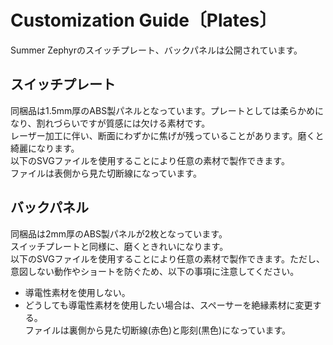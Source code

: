 # Customization Guide〔Plates〕
Summer Zephyrのスイッチプレート、バックパネルは公開されています。  

## スイッチプレート
同梱品は1.5mm厚のABS製パネルとなっています。プレートとしては柔らかめになり、割れづらいですが質感には欠ける素材です。  
レーザー加工に伴い、断面にわずかに焦げが残っていることがあります。磨くと綺麗になります。  
以下のSVGファイルを使用することにより任意の素材で製作できます。  
ファイルは表側から見た切断線になっています。

## バックパネル
同梱品は2mm厚のABS製パネルが2枚となっています。  
スイッチプレートと同様に、磨くときれいになります。  
以下のSVGファイルを使用することにより任意の素材で製作できます。ただし、意図しない動作やショートを防ぐため、以下の事項に注意してください。  
- 導電性素材を使用しない。
- どうしても導電性素材を使用したい場合は、スペーサーを絶縁素材に変更する。  
ファイルは裏側から見た切断線(赤色)と彫刻(黒色)になっています。